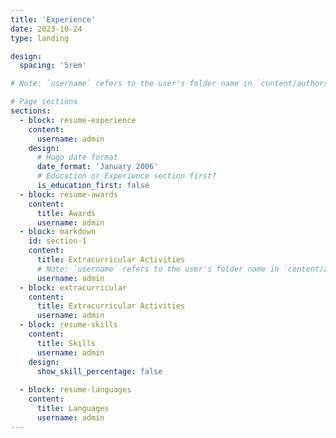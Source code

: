 ```yaml
---
title: 'Experience'
date: 2023-10-24
type: landing

design:
  spacing: '5rem'

# Note: `username` refers to the user's folder name in `content/authors/`

# Page sections
sections:
  - block: resume-experience
    content:
      username: admin
    design:
      # Hugo date format
      date_format: 'January 2006'
      # Education or Experience section first?
      is_education_first: false
  - block: resume-awards
    content:
      title: Awards
      username: admin
  - block: markdown
    id: section-1
    content:
      title: Extracurricular Activities
      # Note: `username` refers to the user's folder name in `content/authors/`
      username: admin
  - block: extracurricular
    content:
      title: Extracurricular Activities
      username: admin
  - block: resume-skills
    content:
      title: Skills
      username: admin
    design:
      show_skill_percentage: false
  
  - block: resume-languages
    content:
      title: Languages
      username: admin
---
```

